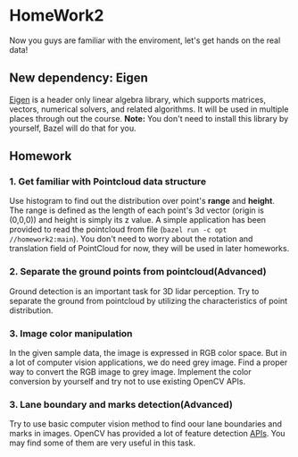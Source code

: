 # HomeWork2

Now you guys are familiar with the enviroment, let's get hands on the real data!

## New dependency: Eigen 
[Eigen](http://eigen.tuxfamily.org/index.php?title=Main_Page) is a header only linear algebra library, which supports matrices, vectors, numerical solvers, and related algorithms. It will be used in multiple places through out the course. **Note:** You don't need to install this library by yourself, Bazel will do that for you.

## Homework

### 1. Get familiar with Pointcloud data structure
Use histogram to find out the distribution over point's **range** and **height**. The range is defined as the length of each point's 3d vector (origin is (0,0,0)) and height is simply its z value. A simple application has been provided to read the pointcloud from file (`bazel run -c opt //homework2:main`). You don't need to worry about the rotation and translation field of PointCloud for now, they will be used in later homeworks.

### 2. Separate the ground points from pointcloud(**Advanced**)
Ground detection is an important task for 3D lidar perception. Try to separate the ground from pointcloud by utilizing the characteristics of point distribution.

### 3. Image color manipulation
In the given sample data, the image is expressed in RGB color space. But in a lot of computer vision applications, we do need grey image. Find a proper way to convert the RGB image to grey image. Implement the color conversion by yourself and try not to use existing OpenCV APIs.

### 3. Lane boundary and marks detection(**Advanced**)
Try to use basic computer vision method to find oour lane boundaries and marks in images. OpenCV has provided a lot of feature detection [APIs](https://docs.opencv.org/2.4/modules/imgproc/doc/feature_detection.html). You may find some of them are very useful in this task.
